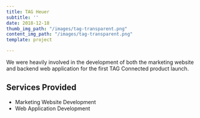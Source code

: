 ```yaml
---
title: TAG Heuer
subtitle: ''
date: 2018-12-18
thumb_img_path: "/images/tag-transparent.png"
content_img_path: "/images/tag-transparent.png"
template: project

---
```

We were heavily involved in the development of both the marketing website and backend web application for the first TAG Connected product launch.

## Services Provided

* Marketing Website Development
* Web Application Development